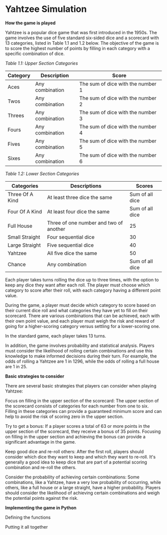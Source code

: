 # Yahtzee Simulation

**How the game is played**

Yahtzee is a popular dice game that was first introduced in the 1950s. The game involves the use of five standard six-sided dice and a scorecard with 13 categories, listed in Table 1.1 and 1.2 below. The objective of the game is to score the highest number of points by filling in each category with a specific combination of dice.

_Table 1.1: Upper Section Categories_

| **Category** | **Description** | **Score**                         |
| ------------ | --------------- | --------------------------------- |
| Aces         | Any combination | The sum of dice with the number 1 |
| Twos         | Any combination | The sum of dice with the number 2 |
| Threes       | Any combination | The sum of dice with the number 3 |
| Fours        | Any combination | The sum of dice with the number 4 |
| Fives        | Any combination | The sum of dice with the number 5 |
| Sixes        | Any combination | The sum of dice with the number 6 |

_Table 1.2: Lower Section Categories_

| **Categories**  | **Descriptions**                       | **Scores**      |
| --------------- | -------------------------------------- | --------------- |
| Three Of A Kind | At least three dice the same           | Sum of all dice |
| Four Of A Kind  | At least four dice the same            | Sum of all dice |
| Full House      | Three of one number and two of another | 25              |
| Small Straight  | Four sequential dice                   | 30              |
| Large Straight  | Five sequential dice                   | 40              |
| Yahtzee         | All five dice the same                 | 50              |
| Chance          | Any combination                        | Sum of all dice |

Each player takes turns rolling the dice up to three times, with the option to keep any dice they want after each roll. The player must choose which category to score after their roll, with each category having a different point value.

During the game, a player must decide which category to score based on their current dice roll and what categories they have yet to fill on their scorecard. There are various combinations that can be achieved, each with their own point value, and each player must weigh the risk and reward of going for a higher-scoring category versus settling for a lower-scoring one.

In the standard game, each player takes 13 turns.

In addition, the game involves probability and statistical analysis. Players must consider the likelihood of rolling certain combinations and use this knowledge to make informed decisions during their turn. For example, the odds of rolling a Yahtzee are 1 in 1296, while the odds of rolling a full house are 1 in 25.

**Basic strategies to consider**

There are several basic strategies that players can consider when playing Yahtzee:

Focus on filling in the upper section of the scorecard: The upper section of the scorecard consists of categories for each number from one to six. Filling in these categories can provide a guaranteed minimum score and can help to avoid the risk of scoring zero in the upper section.

Try to get a bonus: If a player scores a total of 63 or more points in the upper section of the scorecard, they receive a bonus of 35 points. Focusing on filling in the upper section and achieving the bonus can provide a significant advantage in the game.

Keep good dice and re-roll others: After the first roll, players should consider which dice they want to keep and which they want to re-roll. It's generally a good idea to keep dice that are part of a potential scoring combination and re-roll the others.

Consider the probability of achieving certain combinations: Some combinations, like a Yahtzee, have a very low probability of occurring, while others, like a full house or a large straight, have a higher probability. Players should consider the likelihood of achieving certain combinations and weigh the potential points against the risk.

**Implementing the game in Python**

Defining the functions

  
  


Putting it all together
